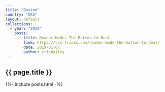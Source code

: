 ```yaml
---
title: "Boston"
country: "USA"
layout: default
collections:
  - year: "2019"
    posts:
      - title: Reader Mode: The Button to Beat 
        link: https://css-tricks.com/reader-mode-the-button-to-beat/
        date: 2019-01-07
        author: ericbailey
---
```


## {{ page.title }}

{%- include posts.html -%}
